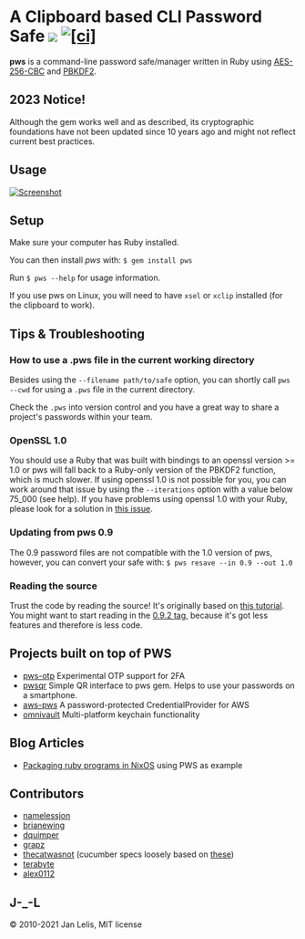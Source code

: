A Clipboard based CLI Password Safe [<img src="https://badge.fury.io/rb/pws.svg" />](https://badge.fury.io/rb/pws) [![[ci]](https://github.com/janlelis/pws/workflows/Test/badge.svg)](https://github.com/janlelis/pws/actions?query=workflow%3ATest)
===
**pws** is a command-line password safe/manager written in Ruby using [AES-256-CBC](http://en.wikipedia.org/wiki/Advanced_Encryption_Standard) and [PBKDF2](http://en.wikipedia.org/wiki/PBKDF2).

2023 Notice!
---

Although the gem works well and as described, its cryptographic foundations have not been updated since 10 years ago and might not reflect current best practices.


Usage
---
[![Screenshot](https://ruby.janlelis.de/pws-example.png)](https://ruby.janlelis.de/60-pws-the-ruby-powered-command-line-password-manager)


Setup
---
Make sure your computer has Ruby installed.

You can then install *pws* with: `$ gem install pws`

Run `$ pws --help` for usage information.

If you use pws on Linux, you will need to have `xsel` or `xclip` installed (for the clipboard to work).

Tips &amp; Troubleshooting
---

### How to use a .pws file in the current working directory
Besides using the `--filename path/to/safe` option, you can shortly call `pws --cwd` for using a `.pws` file in the current directory.

Check the `.pws` into version control and you have a great way to share a project's passwords within your team.


### OpenSSL 1.0
You should use a Ruby that was built with bindings to an openssl version >= 1.0 or pws will fall back to a Ruby-only version of the PBKDF2 function, which is much slower. If using openssl 1.0 is not possible for you, you can work around that issue by using the `--iterations` option with a value below 75\_000 (see help). If you have problems using openssl 1.0 with your Ruby, please look for a solution in [this issue](https://github.com/janlelis/pws/issues/7).


### Updating from pws 0.9
The 0.9 password files are not compatible with the 1.0 version of pws, however, you can convert your safe with:
`$ pws resave --in 0.9 --out 1.0`


### Reading the source
Trust the code by reading the source! It's originally based on [this tutorial](https://ruby.janlelis.de/41-tutorial-build-your-own-password-safe-with-ruby). You might want to start reading in the [0.9.2 tag](https://github.com/janlelis/pws/tree/0.9.2), because it's got less features and therefore is less code.


Projects built on top of PWS
---
* [pws-otp](https://github.com/janlelis/pws-otp) Experimental OTP support for 2FA
* [pwsqr](https://github.com/smileart/pwsqr) Simple QR interface to pws gem. Helps to use your passwords on a smartphone.
* [aws-pws](https://github.com/fancyremarker/aws-pws) A password-protected CredentialProvider for AWS
* [omnivault](https://github.com/aptible/omnivault) Multi-platform keychain functionality


Blog Articles
---
* [Packaging ruby programs in NixOS](http://blog.arkency.com/2016/04/packaging-ruby-programs-in-nixos/) using PWS as example


Contributors
---
* [namelessjon](https://github.com/namelessjon/)
* [brianewing](https://github.com/brianewing/)
* [dquimper](https://github.com/dquimper/)
* [grapz](https://github.com/grapz/)
* [thecatwasnot](https://github.com/thecatwasnot/) (cucumber specs loosely based on [these](https://github.com/thecatwasnot/passwordsafe/blob/master/features/))
* [terabyte](https://github.com/terabyte)
* [alex0112](https://github.com/alex0112)


J-\_-L
---
© 2010-2021 Jan Lelis, MIT license
